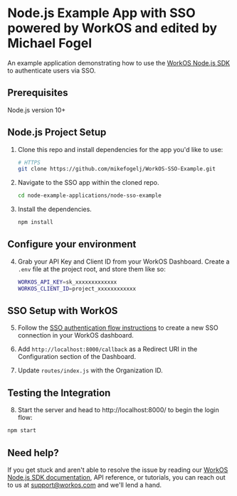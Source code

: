 # Node.js Example App with SSO powered by WorkOS and edited by Michael Fogel

An example application demonstrating how to use the [WorkOS Node.js SDK](https://github.com/workos/workos-node) to authenticate users via SSO.

## Prerequisites

Node.js version 10+

## Node.js Project Setup

1. Clone this repo and install dependencies for the app you'd like to use:

    ```bash
    # HTTPS
    git clone https://github.com/mikefogelj/WorkOS-SSO-Example.git
    ```

2. Navigate to the SSO app within the cloned repo.

    ```bash
    cd node-example-applications/node-sso-example
    ```

3. Install the dependencies.
    ```bash
    npm install
    ```

## Configure your environment

4. Grab your API Key and Client ID from your WorkOS Dashboard. Create a `.env`
   file at the project root, and store them like so:

    ```bash
    WORKOS_API_KEY=sk_xxxxxxxxxxxxx
    WORKOS_CLIENT_ID=project_xxxxxxxxxxxx
    ```

## SSO Setup with WorkOS

5. Follow the [SSO authentication flow instructions](https://workos.com/docs/sso/guide/introduction) to create a new SSO connection in your WorkOS dashboard.

6. Add `http://localhost:8000/callback` as a Redirect URI in the Configuration section of the Dashboard.

7. Update `routes/index.js` with the Organization ID.

## Testing the Integration

8. Start the server and head to http://localhost:8000/ to begin the login flow:

```sh
npm start
```

## Need help?

If you get stuck and aren't able to resolve the issue by reading our [WorkOS Node.js SDK documentation](https://docs.workos.com/sdk/node), API reference, or tutorials, you can reach out to us at support@workos.com and we'll lend a hand.
